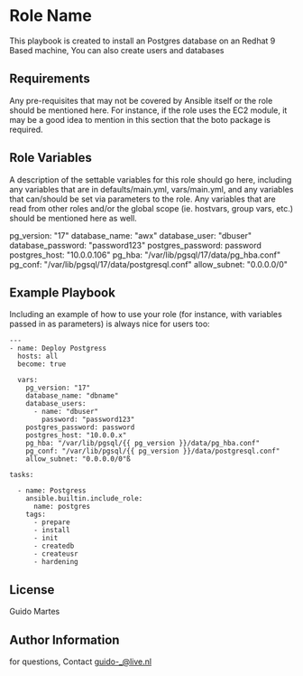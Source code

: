 Role Name
=========

This playbook is created to install an Postgres database on an Redhat 9 Based machine,
You can also create users and databases

Requirements
------------

Any pre-requisites that may not be covered by Ansible itself or the role should be mentioned here. For instance, if the role uses the EC2 module, it may be a good idea to mention in this section that the boto package is required.

Role Variables
--------------

A description of the settable variables for this role should go here, including any variables that are in defaults/main.yml, vars/main.yml, and any variables that can/should be set via parameters to the role. Any variables that are read from other roles and/or the global scope (ie. hostvars, group vars, etc.) should be mentioned here as well.

pg_version: "17"
database_name: "awx"
database_user: "dbuser"
database_password: "password123"
postgres_password: password
postgres_host: "10.0.0.106"
pg_hba: "/var/lib/pgsql/17/data/pg_hba.conf"
pg_conf: "/var/lib/pgsql/17/data/postgresql.conf"
allow_subnet: "0.0.0.0/0"


Example Playbook
----------------

Including an example of how to use your role (for instance, with variables passed in as parameters) is always nice for users too:

    ---
    - name: Deploy Postgress
      hosts: all
      become: true

      vars:
        pg_version: "17"
        database_name: "dbname"
        database_users:
          - name: "dbuser"
            password: "password123"
        postgres_password: password
        postgres_host: "10.0.0.x"
        pg_hba: "/var/lib/pgsql/{{ pg_version }}/data/pg_hba.conf"
        pg_conf: "/var/lib/pgsql/{{ pg_version }}/data/postgresql.conf"
        allow_subnet: "0.0.0.0/0"ß

    tasks:

      - name: Postgress
        ansible.builtin.include_role:
          name: postgres
        tags:
          - prepare
          - install
          - init
          - createdb
          - createusr
          - hardening

License
-------
Guido Martes

Author Information
------------------

for questions, Contact guido-_@live.nl
